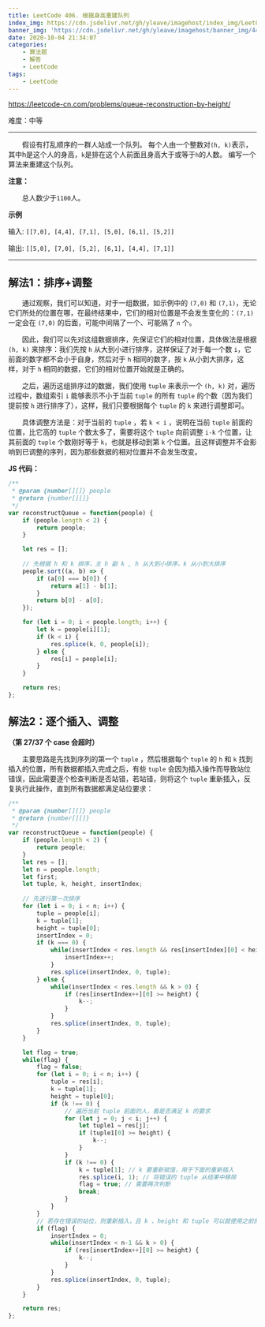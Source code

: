 ```yaml
---
title: LeetCode 406. 根据身高重建队列
index_img: https://cdn.jsdelivr.net/gh/yleave/imagehost/index_img/LeetCode.jpg
banner_img: 'https://cdn.jsdelivr.net/gh/yleave/imagehost/banner_img/44.png'
date: 2020-10-04 21:34:07
categories:
    - 算法题
    - 解答
    - LeetCode
tags:
    - LeetCode
---
```


https://leetcode-cn.com/problems/queue-reconstruction-by-height/

难度：中等

---

&emsp;&emsp;假设有打乱顺序的一群人站成一个队列。 每个人由一个整数对`(h, k)`表示，其中h是这个人的身高，`k`是排在这个人前面且身高大于或等于`h`的人数。 编写一个算法来重建这个队列。

**注意：**

&emsp;&emsp;总人数少于`1100`人。

**示例**

输入: `[[7,0], [4,4], [7,1], [5,0], [6,1], [5,2]]`

输出: `[[5,0], [7,0], [5,2], [6,1], [4,4], [7,1]]`



---

## 解法1：排序+调整

&emsp;&emsp;通过观察，我们可以知道，对于一组数据，如示例中的 `(7,0)` 和 `(7,1)`，无论它们所处的位置在哪，在最终结果中，它们的相对位置是不会发生变化的：`(7,1)` 一定会在 `(7,0)` 的后面，可能中间隔了一个、可能隔了 `n` 个。

&emsp;&emsp;因此，我们可以先对这组数据排序，先保证它们的相对位置，具体做法是根据 `(h, k)` 来排序：我们先按 `h` 从大到小进行排序，这样保证了对于每一个数 `i`，它前面的数字都不会小于自身，然后对于 `h` 相同的数字，按 `k` 从小到大排序，这样，对于 `h` 相同的数据，它们的相对位置开始就是正确的。

&emsp;&emsp;之后，遍历这组排序过的数据，我们使用 `tuple` 来表示一个 `(h, k)` 对，遍历过程中，数组索引 `i` 能够表示不小于当前 `tuple` 的所有 `tuple` 的个数（因为我们提前按 `h` 进行排序了），这样，我们只要根据每个 `tuple` 的 `k` 来进行调整即可。

&emsp;&emsp;具体调整方法是：对于当前的 `tuple` ，若 `k < i` ，说明在当前 `tuple` 前面的位置，比它高的 `tuple` 个数太多了，需要将这个 `tuple` 向前调整 `i-k` 个位置，让其前面的 `tuple` 个数刚好等于 `k`，也就是移动到第 `k` 个位置。且这样调整并不会影响到已调整的序列，因为那些数据的相对位置并不会发生改变。

**JS 代码：**

```js
/**
 * @param {number[][]} people
 * @return {number[][]}
 */
var reconstructQueue = function(people) {
    if (people.length < 2) {
        return people;
    }

    let res = [];
    
    // 先根据 h 和 k 排序，主 h 副 k , h 从大到小排序，k 从小到大排序
    people.sort((a, b) => {
        if (a[0] === b[0]) {
            return a[1] - b[1];
        }
        return b[0] - a[0];
    });

    for (let i = 0; i < people.length; i++) {
        let k = people[i][1];
        if (k < i) {
            res.splice(k, 0, people[i]);
        } else {
            res[i] = people[i];
        }
    }

    return res;
};
```



## 解法2：逐个插入、调整

**（第 27/37 个 case 会超时）**

&emsp;&emsp;主要思路是先找到序列的第一个 `tuple` ，然后根据每个 `tuple` 的 `h` 和 `k` 找到插入的位置，所有数据都插入完成之后，有些 `tuple` 会因为插入操作而导致站位错误，因此需要逐个检查判断是否站错，若站错，则将这个 `tuple` 重新插入，反复执行此操作，直到所有数据都满足站位要求：

```js
/**
 * @param {number[][]} people
 * @return {number[][]}
 */
var reconstructQueue = function(people) {
    if (people.length < 2) {
        return people;
    }
    let res = [];
    let n = people.length;
    let first;
    let tuple, k, height, insertIndex;
    
    // 先进行第一次排序
    for (let i = 0; i < n; i++) {
        tuple = people[i];
        k = tuple[1];
        height = tuple[0];
        insertIndex = 0;
        if (k === 0) {
            while(insertIndex < res.length && res[insertIndex][0] < height) {
                insertIndex++;
            }
            res.splice(insertIndex, 0, tuple);
        } else {
            while(insertIndex < res.length && k > 0) {
                if (res[insertIndex++][0] >= height) {
                    k--;
                }
            }
            res.splice(insertIndex, 0, tuple);
        }
    }

    let flag = true;
    while(flag) {
        flag = false;
        for (let i = 0; i < n; i++) {
            tuple = res[i];
            k = tuple[1];
            height = tuple[0];
            if (k !== 0) {
                // 遍历当前 tuple 前面的人，看是否满足 k 的要求
                for (let j = 0; j < i; j++) {
                    let tuple1 = res[j];
                    if (tuple1[0] >= height) {
                        k--;
                    }
                }
                if (k !== 0) {
                    k = tuple[1]; // k 要重新赋值，用于下面的重新插入
                    res.splice(i, 1); // 将错误的 tuple 从结果中移除
                    flag = true; // 需要再次判断
                    break;
                }
            }
        }
        // 若存在错误的站位，则重新插入，且 k 、height 和 tuple 可以就使用之前的
        if (flag) {
            insertIndex = 0;
            while(insertIndex < n-1 && k > 0) {
                if (res[insertIndex++][0] >= height) {
                    k--;
                }
            }
            res.splice(insertIndex, 0, tuple);
        }
    }

    return res;
};
```




